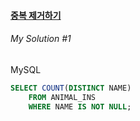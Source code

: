 #### [중복 제거하기](https://programmers.co.kr/learn/courses/30/lessons/59408)


###### My Solution #1

MySQL
```sql
SELECT COUNT(DISTINCT NAME)
    FROM ANIMAL_INS
    WHERE NAME IS NOT NULL;
```

